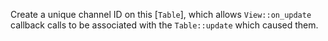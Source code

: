 Create a unique channel ID on this [`Table`], which allows `View::on_update`
callback calls to be associated with the `Table::update` which caused them.
